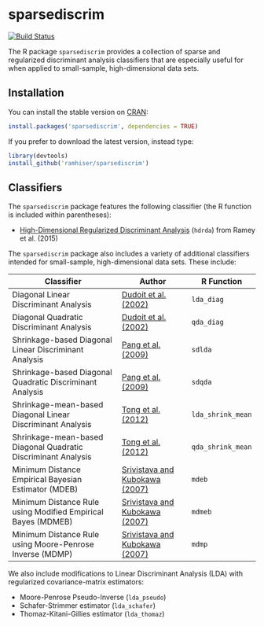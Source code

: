 # sparsediscrim

[![Build Status](https://travis-ci.org/ramhiser/sparsediscrim.svg?branch=master)](https://travis-ci.org/ramhiser/sparsediscrim)

The R package `sparsediscrim` provides a collection of sparse and regularized discriminant
analysis classifiers that are especially useful for when applied to
small-sample, high-dimensional data sets.

## Installation

You can install the stable version on [CRAN](https://cran.r-project.org/package=sparsediscrim):

```r
install.packages('sparsediscrim', dependencies = TRUE)
```

If you prefer to download the latest version, instead type:

```r
library(devtools)
install_github('ramhiser/sparsediscrim')
```

## Classifiers

The `sparsediscrim` package features the following classifier (the R function
is included within parentheses):

* [High-Dimensional Regularized Discriminant Analysis](https://arxiv.org/abs/1602.01182) (`hdrda`) from Ramey et al. (2015)

The `sparsediscrim` package also includes a variety of additional classifiers
intended for small-sample, high-dimensional data sets. These include:

| Classifier                                                    | Author                                                                                             | R Function |
|---------------------------------------------------------------|----------------------------------------------------------------------------------------------------|------------|
| Diagonal Linear Discriminant Analysis                         | [Dudoit et al. (2002)](http://www.tandfonline.com/doi/abs/10.1198/016214502753479248)              | `lda_diag`     |
| Diagonal Quadratic Discriminant Analysis                      | [Dudoit et al. (2002)](http://www.tandfonline.com/doi/abs/10.1198/016214502753479248)              | `qda_diag`     |
| Shrinkage-based Diagonal Linear Discriminant Analysis         | [Pang et al. (2009)](http://onlinelibrary.wiley.com/doi/10.1111/j.1541-0420.2009.01200.x/abstract) | `sdlda`    |
| Shrinkage-based Diagonal Quadratic Discriminant Analysis      | [Pang et al. (2009)](http://onlinelibrary.wiley.com/doi/10.1111/j.1541-0420.2009.01200.x/abstract) | `sdqda`    |
| Shrinkage-mean-based Diagonal Linear Discriminant Analysis    | [Tong et al. (2012)](http://bioinformatics.oxfordjournals.org/content/28/4/531.long)               | `lda_shrink_mean`   |
| Shrinkage-mean-based Diagonal Quadratic Discriminant Analysis | [Tong et al. (2012)](http://bioinformatics.oxfordjournals.org/content/28/4/531.long)               | `qda_shrink_mean`   |
| Minimum Distance Empirical Bayesian Estimator (MDEB)          | [Srivistava and Kubokawa (2007)](http://www.utstat.utoronto.ca/~srivasta/exp1.pdf)                 | `mdeb`     |
| Minimum Distance Rule using Modified Empirical Bayes (MDMEB)  | [Srivistava and Kubokawa (2007)](http://www.utstat.utoronto.ca/~srivasta/exp1.pdf)                 | `mdmeb`    |
| Minimum Distance Rule using Moore-Penrose Inverse (MDMP)      | [Srivistava and Kubokawa (2007)](http://www.utstat.utoronto.ca/~srivasta/exp1.pdf)                 | `mdmp`     |

We also include modifications to Linear Discriminant Analysis (LDA) with
regularized covariance-matrix estimators:

* Moore-Penrose Pseudo-Inverse (`lda_pseudo`)
* Schafer-Strimmer estimator (`lda_schafer`)
* Thomaz-Kitani-Gillies estimator (`lda_thomaz`)
